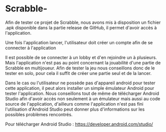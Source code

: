 # Scrabble-

Afin de tester ce projet de Scrabble, nous avons mis à disposition un fichier .apk disponible dans la partie release de GitHub, il permet d'avoir accès à l'application.

Une fois l'application lancer, l'utilisateur doit créer un compte afin de se connecter à l'application

Il est possible de se connecter à un lobby et d'en rejoindre un à plusieurs. Mais l'application n'est pas au point concernant la jouabilité
d'une partie de Scrabble en multijoueur. Afin de tester la jeu nous conseillons donc de le tester en solo, pour cela il suffit de créer une partie seul et de la lancer.

Dans le cas ou l'utilisateur ne possède pas d'appareil android pour tester cette application, il peut alors installer un simple émulateur Android pour tester
l'application. Nous conseillons tout de même de télécharger Android Studio afin d'avoir accès non seulement à un émulateur mais aussi au code source de l'application,
d'ailleurs comme l'application n'est pas fini l'utilisation d'Android Studio peut donner plus d'informations sur les possibles problèmes rencontrés.

Pour télécharger Android Studio : https://developer.android.com/studio/
